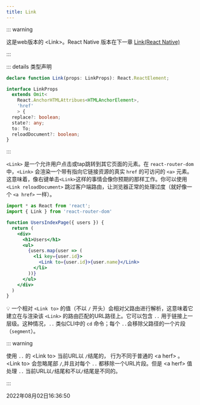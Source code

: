 ```yaml
---
title: Link
---
```


::: warning

这是web版本的 \<Link>。React Native 版本在下一章 [Link(React Native)](./Link-React-Native)

:::



::: details 类型声明

```typescript
declare function Link(props: LinkProps): React.ReactElement;

interface LinkProps	
  extends Omit<
    React.AnchorHTMLAttribues<HTMLAnchorElement>,
    'href'
	> {
  replace?: boolean;
  state?: any; 
  to: To;
  reloadDocument?: boolean;
}
```

:::



`<Link>` 是一个允许用户点击或tap跳转到其它页面的元素。在 `react-router-dom` 中，`<Link>` 会渲染一个带有指向它链接资源的真实 `href` 的可访问的 `<a>` 元素。这意味着，像右键单击`<Link>`这样的事情会像你预期的那样工作。你可以使用 `<Link reloadDocument>` 跳过客户端路由，让浏览器正常的处理过度（就好像一个 `<a href>` 一样）。

```jsx {11}
import * as React from 'react';
import { Link } from 'react-router-dom'

function UsersIndexPage({ users }) {
  return (
    <div>
      <h1>Users</h1>
      <ul>
        {users.map(user => (
          <li key={user.id}>
            <Link to={user.id}>{user.name}</Link>
          </li>
        ))}
      </ul>
    </div>
  )
}
```

💡 一个相对 `<Link to>` 的值（不以 `/` 开头）会相对父路由进行解析，这意味着它建立在与渲染该 `<Link>` 的路由匹配的URL路径上。它可以包含 `..` 用于链接上一层级。这种情况，`..` 类似CLI中的 `cd` 命令；每个 `..`会移除父路径的一个片段（`segment`）。



::: warning

使用 `..` 的 \<Link to> 当前URL以 `/`结尾的， 行为不同于普通的 \<a herf> 。 \<Link to> 会忽略尾部 `/`,并且对每个 `..` 都移除一个URL片段。但是 \<a herf> 值处理 `..` 当前URL以`/`结尾和不以`/`结尾是不同的。

:::



2022年08月02日16:36:50

